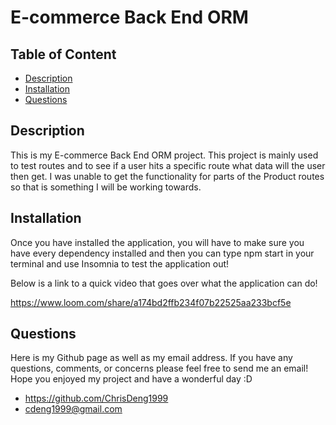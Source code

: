 # E-commerce Back End ORM

## Table of Content
- [Description](#description)
- [Installation](#installation)
- [Questions](#questions)

## Description

This is my E-commerce Back End ORM project. This project is mainly used to test routes and to see if a user hits a specific route what data will the user then get. I was unable to get the functionality for parts of the Product routes so that is something I will be working towards.


## Installation

Once you have installed the application, you will have to make sure you have every dependency installed and then you can type npm start in your terminal and use Insomnia to test the application out!

Below is a link to a quick video that goes over what the application can do!

https://www.loom.com/share/a174bd2ffb234f07b22525aa233bcf5e

## Questions

Here is my Github page as well as my email address. If you have any questions, comments, or concerns please feel free to send me an email! Hope you enjoyed my project and have a wonderful day :D

- https://github.com/ChrisDeng1999
- <a href="https://mail.google.com/mail/?view=cm&fs=1&tf=1&to=cdeng1999@gmail.com" target= "_blank">cdeng1999@gmail.com</a>